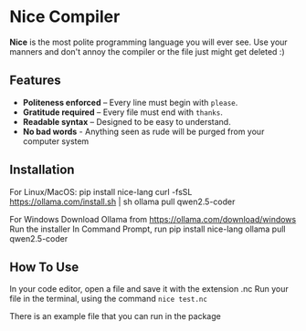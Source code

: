 # Nice Compiler

**Nice** is the most polite programming language you will ever see. Use your manners and don't annoy the compiler or the file just might get deleted :)

## Features
- **Politeness enforced** – Every line must begin with `please`.
- **Gratitude required** – Every file must end with `thanks`.
- **Readable syntax** – Designed to be easy to understand.
- **No bad words** - Anything seen as rude will be purged from your computer system

## Installation
For Linux/MacOS:
pip install nice-lang
curl -fsSL https://ollama.com/install.sh | sh
ollama pull qwen2.5-coder

For Windows
Download Ollama from https://ollama.com/download/windows
Run the installer
In Command Prompt, run
pip install nice-lang
ollama pull qwen2.5-coder

## How To Use
In your code editor, open a file and save it with the extension .nc
Run your file in the terminal, using the command
`nice test.nc`

 There is an example file that you can run in the package


